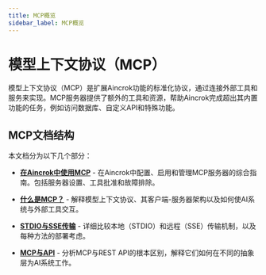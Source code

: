 ```yaml
---
title: MCP概览
sidebar_label: MCP概览
---
```


# 模型上下文协议（MCP）

模型上下文协议（MCP）是扩展Aincrok功能的标准化协议，通过连接外部工具和服务来实现。MCP服务器提供了额外的工具和资源，帮助Aincrok完成超出其内置功能的任务，例如访问数据库、自定义API和特殊功能。

## MCP文档结构

本文档分为以下几个部分：

- [**在Aincrok中使用MCP**](/features/mcp/using-mcp-in-aincrok) - 在Aincrok中配置、启用和管理MCP服务器的综合指南。包括服务器设置、工具批准和故障排除。

- [**什么是MCP？**](/features/mcp/what-is-mcp) - 解释模型上下文协议、其客户端-服务器架构以及如何使AI系统与外部工具交互。

- [**STDIO与SSE传输**](/features/mcp/server-transports) - 详细比较本地（STDIO）和远程（SSE）传输机制，以及每种方法的部署考虑。

- [**MCP与API**](/features/mcp/mcp-vs-api) - 分析MCP与REST API的根本区别，解释它们如何在不同的抽象层为AI系统工作。
